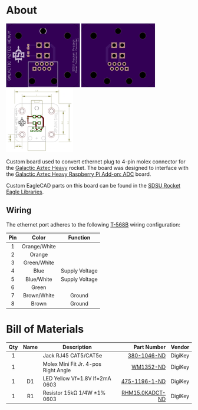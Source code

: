 # About
[![OSHPark PCB Top Thumbnail](artwork/thumb_top.png?raw=true)](artwork/top.png?raw=true)
[![OSHPark PCB Bottom Thumbnail](artwork/thumb_bottom.png?raw=true)](artwork/bottom.png?raw=true)
[![EagleCAD Board Dimensions Thumbnail](artwork/thumb_dimensions.png?raw=true)](artwork/dimensions.png?raw=true)

Custom board used to convert ethernet plug to 4-pin molex connector for the [Galactic Aztec Heavy] rocket. The board was designed to interface with the [Galactic Aztec Heavy Raspberry Pi Add-on: ADC] board.

Custom EagleCAD parts on this board can be found in the [SDSU Rocket Eagle Libraries].

## Wiring
The ethernet port adheres to the following [T-568B] wiring configuration:

| Pin | Color        | Function       |
|:---:|:------------:|:--------------:|
| 1   | Orange/White |                |
| 2   | Orange       |                |
| 3   | Green/White  |                |
| 4   | Blue         | Supply Voltage |
| 5   | Blue/White   | Supply Voltage |
| 6   | Green        |                |
| 7   | Brown/White  | Ground         |
| 8   | Brown        | Ground         |

# Bill of Materials
| Qty | Name | Description                          | Part Number       | Vendor   |
|:---:|:----:|--------------------------------------|------------------:|----------|
| 1   |      | Jack RJ45 CAT5/CAT5e                 | [380-1046-ND]     | DigiKey  |
| 1   |      | Molex Mini Fit Jr. 4-pos Right Angle | [WM1352-ND]       | DigiKey  |
| 1   | D1   | LED Yellow Vf=1.8V If=2mA 0603       | [475-1196-1-ND]   | DigiKey  |
| 1   | R1   | Resistor 15kΩ 1/4W ±1% 0603          | [RHM15.0KADCT-ND] | DigiKey  |


[Galactic Aztec Heavy]: http://rocket.sdsu.edu/rockets#galactic-aztec-heavy
[Galactic Aztec Heavy Raspberry Pi Add-on: ADC]: https://github.com/twyatt/galactic-aztec-heavy-rpi-addon-adc
[SDSU Rocket Eagle Libraries]: https://github.com/twyatt/SDSURocket-Eagle-Libraries
[T-568B]: https://en.wikipedia.org/wiki/TIA/EIA-568#Wiring
[380-1046-ND]: http://www.digikey.com/product-detail/en/SS-7188-NF/380-1046-ND/388308
[WM1352-ND]: http://www.digikey.com/product-detail/en/0039301040/WM1352-ND/561079
[475-1196-1-ND]: http://www.digikey.com/product-detail/en/LY%20L29K-H1K2-26-Z/475-1196-1-ND/810357
[RHM15.0KADCT-ND]: http://www.digikey.com/product-detail/en/rohm-semiconductor/ESR03EZPF1502/RHM15.0KADCT-ND/1983758
